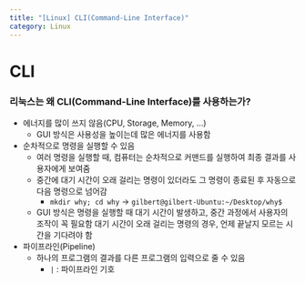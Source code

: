 ```yaml
---
title: "[Linux] CLI(Command-Line Interface)"
category: Linux
---
```


# CLI

### 리눅스는 왜 CLI(Command-Line Interface)를 사용하는가?

- 에너지를 많이 쓰지 않음(CPU, Storage, Memory, ...)
    - GUI 방식은 사용성을 높이는데 많은 에너지를 사용함
- 순차적으로 명령을 실행할 수 있음
    - 여러 명령을 실행할 때, 컴퓨터는 순차적으로 커맨드를 실행하여 최종 결과를 사용자에게 보여줌
    - 중간에 대기 시간이 오래 걸리는 명령이 있더라도 그 명령이 종료된 후 자동으로 다음 명령으로 넘어감
        - `mkdir why; cd why` → `gilbert@gilbert-Ubuntu:~/Desktop/why$`
    - GUI 방식은 명령을 실행할 때 대기 시간이 발생하고, 중간 과정에서 사용자의 조작이 꼭 필요함 대기 시간이 오래 걸리는 명령의 경우, 언제 끝날지 모르는 시간을 기다려야 함
- 파이프라인(Pipeline)
    - 하나의 프로그램의 결과를 다른 프로그램의 입력으로 줄 수 있음
        - `|` : 파이프라인 기호